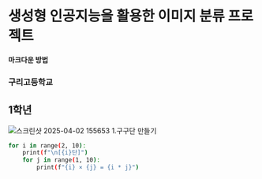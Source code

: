 # 생성형 인공지능을 활용한 이미지 분류 프로젝트
#### 마크다운 방법
### 구리고등학교
## 1학년
![스크린샷 2025-04-02 155653](https://github.com/user-attachments/assets/6424c412-e33d-476a-9b0f-b979b6c7cbb1)
1.구구단 만들기
```bash
for i in range(2, 10):  
    print(f"\n[{i}단]")
    for j in range(1, 10):  
        print(f"{i} × {j} = {i * j}")
```
